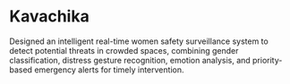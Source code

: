 # Kavachika
Designed an intelligent real-time women safety surveillance system to detect potential threats in crowded spaces, combining gender classification, distress gesture recognition, emotion analysis, and priority-based emergency alerts for timely intervention.
